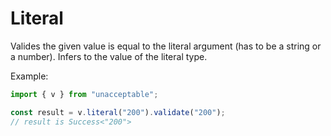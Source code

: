 # Literal

Valides the given value is equal to the literal argument (has to be a string or a number).
Infers to the value of the literal type.

Example:

```ts
import { v } from "unacceptable";

const result = v.literal("200").validate("200");
// result is Success<"200">
```
